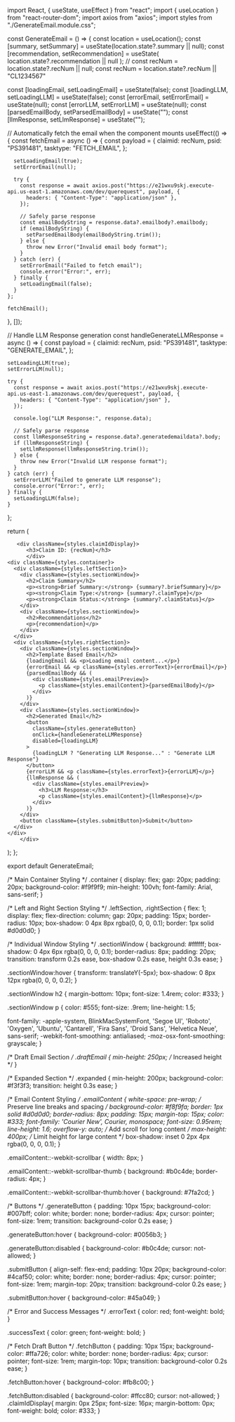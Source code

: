 import React, { useState, useEffect } from "react";
import { useLocation } from "react-router-dom";
import axios from "axios";
import styles from "./GenerateEmail.module.css";

const GenerateEmail = () => {
  const location = useLocation();
  const [summary, setSummary] = useState(location.state?.summary || null);
  const [recommendation, setRecommendation] = useState(
    location.state?.recommendation || null
  );
  // const recNum = location.state?.recNum || null;
    const recNum = location.state?.recNum || "CL1234567"

  const [loadingEmail, setLoadingEmail] = useState(false);
  const [loadingLLM, setLoadingLLM] = useState(false);
  const [errorEmail, setErrorEmail] = useState(null);
  const [errorLLM, setErrorLLM] = useState(null);
  const [parsedEmailBody, setParsedEmailBody] = useState("");
  const [llmResponse, setLlmResponse] = useState("");

  // Automatically fetch the email when the component mounts
  useEffect(() => {
    const fetchEmail = async () => {
      const payload = {
        claimid: recNum,
        psid: "PS391481",
        tasktype: "FETCH_EMAIL",
      };

      setLoadingEmail(true);
      setErrorEmail(null);

      try {
        const response = await axios.post("https://e21wxu9skj.execute-api.us-east-1.amazonaws.com/dev/querequest", payload, {
          headers: { "Content-Type": "application/json" },
        });

        // Safely parse response
        const emailBodyString = response.data?.emailbody?.emailbody;
        if (emailBodyString) {
          setParsedEmailBody(emailBodyString.trim());
        } else {
          throw new Error("Invalid email body format");
        }
      } catch (err) {
        setErrorEmail("Failed to fetch email");
        console.error("Error:", err);
      } finally {
        setLoadingEmail(false);
      }
    };

    fetchEmail();
  }, []);

  // Handle LLM Response generation
  const handleGenerateLLMResponse = async () => {
    const payload = {
      claimid: recNum,
      psid: "PS391481",
      tasktype: "GENERATE_EMAIL",
    };

    setLoadingLLM(true);
    setErrorLLM(null);

    try {
      const response = await axios.post("https://e21wxu9skj.execute-api.us-east-1.amazonaws.com/dev/querequest", payload, {
        headers: { "Content-Type": "application/json" },
      });

      console.log("LLM Response:", response.data);

      // Safely parse response
      const llmResponseString = response.data?.generatedemaildata?.body;
      if (llmResponseString) {
        setLlmResponse(llmResponseString.trim());
      } else {
        throw new Error("Invalid LLM response format");
      }
    } catch (err) {
      setErrorLLM("Failed to generate LLM response");
      console.error("Error:", err);
    } finally {
      setLoadingLLM(false);
    }
  };

  return (
    <div>
      
       <div className={styles.claimIdDisplay}>
          <h3>Claim ID: {recNum}</h3>  
          </div>
    <div className={styles.container}>
      <div className={styles.leftSection}>
        <div className={styles.sectionWindow}>
          <h2>Claim Summary</h2>
          <p><strong>Brief Summary:</strong> {summary?.briefSummary}</p>
          <p><strong>Claim Type:</strong> {summary?.claimType}</p>
          <p><strong>Claim Status:</strong> {summary?.claimStatus}</p>
        </div>
        <div className={styles.sectionWindow}>
          <h2>Recommendations</h2>
          <p>{recommendation}</p>
        </div>
      </div>
      <div className={styles.rightSection}>
        <div className={styles.sectionWindow}>
          <h2>Template Based Email</h2>
          {loadingEmail && <p>Loading email content...</p>}
          {errorEmail && <p className={styles.errorText}>{errorEmail}</p>}
          {parsedEmailBody && (
            <div className={styles.emailPreview}>
              <p className={styles.emailContent}>{parsedEmailBody}</p>
            </div>
          )}
        </div>
        <div className={styles.sectionWindow}>
          <h2>Generated Email</h2>
          <button
            className={styles.generateButton}
            onClick={handleGenerateLLMResponse}
            disabled={loadingLLM}
          >
            {loadingLLM ? "Generating LLM Response..." : "Generate LLM Response"}
          </button>
          {errorLLM && <p className={styles.errorText}>{errorLLM}</p>}
          {llmResponse && (
            <div className={styles.emailPreview}>
              <h3>LLM Response:</h3>
              <p className={styles.emailContent}>{llmResponse}</p>
            </div>
          )}
        </div>
        <button className={styles.submitButton}>Submit</button>
      </div>
    </div>
        </div>

  );
};

export default GenerateEmail;




/* Main Container Styling */
.container {
  display: flex;
  gap: 20px;
  padding: 20px;
  background-color: #f9f9f9;
  min-height: 100vh;
  font-family: Arial, sans-serif;
}

/* Left and Right Section Styling */
.leftSection,
.rightSection {
  flex: 1;
  display: flex;
  flex-direction: column;
  gap: 20px;
  padding: 15px;
  border-radius: 10px;
  box-shadow: 0 4px 8px rgba(0, 0, 0, 0.1);
  border: 1px solid #d0d0d0;
}

/* Individual Window Styling */
.sectionWindow {
  background: #ffffff;
  box-shadow: 0 4px 6px rgba(0, 0, 0, 0.1);
  border-radius: 8px;
  padding: 20px;
  transition: transform 0.2s ease, box-shadow 0.2s ease, height 0.3s ease;
}

.sectionWindow:hover {
  transform: translateY(-5px);
  box-shadow: 0 8px 12px rgba(0, 0, 0, 0.2);
}

.sectionWindow h2 {
  margin-bottom: 10px;
  font-size: 1.4rem;
  color: #333;
}

.sectionWindow p {
  color: #555;
  font-size: .9rem;
  line-height: 1.5;
  
  font-family: -apple-system, BlinkMacSystemFont, 'Segoe UI', 'Roboto', 'Oxygen',
    'Ubuntu', 'Cantarell', 'Fira Sans', 'Droid Sans', 'Helvetica Neue',
    sans-serif;
  -webkit-font-smoothing: antialiased;
  -moz-osx-font-smoothing: grayscale;
}

/* Draft Email Section */
.draftEmail {
  min-height: 250px; /* Increased height */
}

/* Expanded Section */
.expanded {
  min-height: 200px;
  background-color: #f3f3f3;
  transition: height 0.3s ease;
}

/* Email Content Styling */
.emailContent {
  white-space: pre-wrap; /* Preserve line breaks and spacing */
  background-color: #f8f9fa;
  border: 1px solid #d0d0d0;
  border-radius: 8px;
  padding: 15px;
  margin-top: 15px;
  color: #333;
  font-family: 'Courier New', Courier, monospace;
  font-size: 0.95rem;
  line-height: 1.6;
  overflow-y: auto; /* Add scroll for long content */
  max-height: 400px; /* Limit height for large content */
  box-shadow: inset 0 2px 4px rgba(0, 0, 0, 0.1);
}

.emailContent::-webkit-scrollbar {
  width: 8px;
}

.emailContent::-webkit-scrollbar-thumb {
  background: #b0c4de;
  border-radius: 4px;
}

.emailContent::-webkit-scrollbar-thumb:hover {
  background: #7fa2cd;
}

/* Buttons */
.generateButton {
  padding: 10px 15px;
  background-color: #007bff;
  color: white;
  border: none;
  border-radius: 4px;
  cursor: pointer;
  font-size: 1rem;
  transition: background-color 0.2s ease;
}

.generateButton:hover {
  background-color: #0056b3;
}

.generateButton:disabled {
  background-color: #b0c4de;
  cursor: not-allowed;
}

.submitButton {
  align-self: flex-end;
  padding: 10px 20px;
  background-color: #4caf50;
  color: white;
  border: none;
  border-radius: 4px;
  cursor: pointer;
  font-size: 1rem;
  margin-top: 20px;
  transition: background-color 0.2s ease;
}

.submitButton:hover {
  background-color: #45a049;
}

/* Error and Success Messages */
.errorText {
  color: red;
  font-weight: bold;
}

.successText {
  color: green;
  font-weight: bold;
}

/* Fetch Draft Button */
.fetchButton {
  padding: 10px 15px;
  background-color: #ffa726;
  color: white;
  border: none;
  border-radius: 4px;
  cursor: pointer;
  font-size: 1rem;
  margin-top: 10px;
  transition: background-color 0.2s ease;
}

.fetchButton:hover {
  background-color: #fb8c00;
}

.fetchButton:disabled {
  background-color: #ffcc80;
  cursor: not-allowed;
}
.claimIdDisplay{
     margin: 0px 25px;
    font-size: 16px;
    margin-bottom: 0px;
    font-weight: bold;
    color: #333;
}
